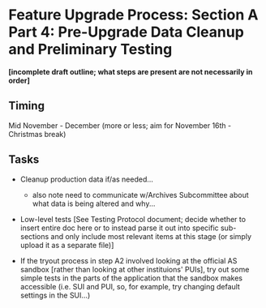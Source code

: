 # Feature Upgrade Process: Section A Part 4: Pre-Upgrade Data Cleanup and Preliminary Testing

**[incomplete draft outline; what steps are present are not necessarily in order]**

## Timing

Mid November - December (more or less; aim for November 16th - Christmas break)

## Tasks

- Cleanup production data if/as needed...
  - also note need to communicate w/Archives Subcommittee about what data is being altered and why...
- Low-level tests [See Testing Protocol document; decide whether to insert entire doc here or to instead parse it out into specific sub-sections and only include most relevant items at this stage (or simply upload it as a separate file)]

- If the tryout process in step A2 involved looking at the official AS sandbox [rather than looking at other instituions' PUIs], try out some simple tests in the parts of the application that the sandbox makes accessible (i.e. SUI and PUI, so, for example, try changing default settings in the SUI...)
